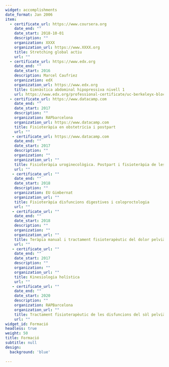 ```yaml
---
widget: accomplishments
date_format: Jan 2006
item:
  - certificate_url: https://www.coursera.org
    date_end: ""
    date_start: 2018-10-01
    description: ""
    organization: XXXX
    organization_url: https://www.XXXX.org
    title: Stretching global actiu
    url: ""
  - certificate_url: https://www.edx.org
    date_end: ""
    date_start: 2016
    description: Marcel Caufriez
    organization: edX
    organization_url: https://www.edx.org
    title: Gimnàstica abdominal hipopressiva nivell 1
    url: https://www.edx.org/professional-certificate/uc-berkeleyx-blockchain-fundamentals
  - certificate_url: https://www.datacamp.com
    date_end: ""
    date_start: 2017
    description: ""
    organization: RAPbarcelona
    organization_url: https://www.datacamp.com
    title: Fisioteràpia en obstetrícia i postpart
    url: ""
   - certificate_url: https://www.datacamp.com
    date_end: ""
    date_start: 2017
    description: ""
    organization: ""
    organization_url: ""
    title: Fisioteràpia uroginecològica. Postpart i fisioteràpia de les disfuncions del sòl pelvià
    url: ""
   - certificate_url: ""
    date_end: ""
    date_start: 2018
    description: ""
    organization: EU Gimbernat
    organization_url: ""
    title: Fisioteràpia disfuncions digestives i coloproctologia
    url: ""
   - certificate_url: ""
    date_end: ""
    date_start: 2018
    description: ""
    organization: ""
    organization_url: ""
    title: Teràpia manual i tractament fisioterapèutic del dolor pelvià crònic
    url: ""
   - certificate_url: ""
    date_end: ""
    date_start: 2017
    description: ""
    organization: ""
    organization_url: ""
    title: Kinesiologia holística
    url: ""
   - certificate_url: ""
    date_end: ""
    date_start: 2020
    description: ""
    organization: RAPBarcelona
    organization_url: ""
    title: Tractament fisioterapèutic de les disfuncions del sòl pelvià
    url: ""
widget_id: Formació
headless: true
weight: 50
title: Formació
subtitle: null
design:
  background: 'blue'
  
---
```

